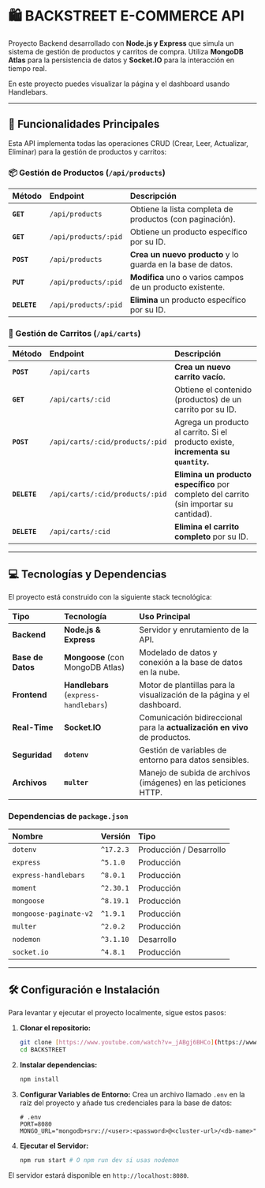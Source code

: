 # 🛍️ BACKSTREET E-COMMERCE API

Proyecto Backend desarrollado con **Node.js y Express** que simula un sistema de gestión de productos y carritos de compra. Utiliza **MongoDB Atlas** para la persistencia de datos y **Socket.IO** para la interacción en tiempo real.

En este proyecto puedes visualizar la página y el dashboard usando Handlebars.

---

## 🚀 Funcionalidades Principales

Esta API implementa todas las operaciones CRUD (Crear, Leer, Actualizar, Eliminar) para la gestión de productos y carritos:

### 📦 Gestión de Productos (`/api/products`)

| Método | Endpoint | Descripción |
| :--- | :--- | :--- |
| **`GET`** | `/api/products` | Obtiene la lista completa de productos (con paginación). |
| **`GET`** | `/api/products/:pid` | Obtiene un producto específico por su ID. |
| **`POST`** | `/api/products` | **Crea un nuevo producto** y lo guarda en la base de datos. |
| **`PUT`** | `/api/products/:pid` | **Modifica** uno o varios campos de un producto existente. |
| **`DELETE`** | `/api/products/:pid` | **Elimina** un producto específico por su ID. |

### 🛒 Gestión de Carritos (`/api/carts`)

| Método | Endpoint | Descripción |
| :--- | :--- | :--- |
| **`POST`** | `/api/carts` | **Crea un nuevo carrito vacío.** |
| **`GET`** | `/api/carts/:cid` | Obtiene el contenido (productos) de un carrito por su ID. |
| **`POST`** | `/api/carts/:cid/products/:pid` | Agrega un producto al carrito. Si el producto existe, **incrementa su `quantity`.** |
| **`DELETE`** | `/api/carts/:cid/products/:pid` | **Elimina un producto específico** por completo del carrito (sin importar su cantidad). |
| **`DELETE`** | `/api/carts/:cid` | **Elimina el carrito completo** por su ID. |

---

## 💻 Tecnologías y Dependencias

El proyecto está construido con la siguiente stack tecnológica:

| Tipo | Tecnología | Uso Principal |
| :--- | :--- | :--- |
| **Backend** | **Node.js & Express** | Servidor y enrutamiento de la API. |
| **Base de Datos** | **Mongoose** (con MongoDB Atlas) | Modelado de datos y conexión a la base de datos en la nube. |
| **Frontend** | **Handlebars** (`express-handlebars`) | Motor de plantillas para la visualización de la página y el dashboard. |
| **Real-Time** | **Socket.IO** | Comunicación bidireccional para la **actualización en vivo** de productos. |
| **Seguridad** | **`dotenv`** | Gestión de variables de entorno para datos sensibles. |
| **Archivos** | **`multer`** | Manejo de subida de archivos (imágenes) en las peticiones HTTP. |

### Dependencias de `package.json`

| Nombre | Versión | Tipo |
| :--- | :--- | :--- |
| `dotenv` | `^17.2.3` | Producción / Desarrollo |
| `express` | `^5.1.0` | Producción |
| `express-handlebars` | `^8.0.1` | Producción |
| `moment` | `^2.30.1` | Producción |
| `mongoose` | `^8.19.1` | Producción |
| `mongoose-paginate-v2` | `^1.9.1` | Producción |
| `multer` | `^2.0.2` | Producción |
| `nodemon` | `^3.1.10` | Desarrollo |
| `socket.io` | `^4.8.1` | Producción |

---

## 🛠️ Configuración e Instalación

Para levantar y ejecutar el proyecto localmente, sigue estos pasos:

1.  **Clonar el repositorio:**
    ```bash
    git clone [https://www.youtube.com/watch?v=_jABgj6BHCo](https://www.youtube.com/watch?v=_jABgj6BHCo)
    cd BACKSTREET
    ```

2.  **Instalar dependencias:**
    ```bash
    npm install
    ```

3.  **Configurar Variables de Entorno:**
    Crea un archivo llamado `.env` en la raíz del proyecto y añade tus credenciales para la base de datos:

    ```env
    # .env
    PORT=8080
    MONGO_URL="mongodb+srv://<user>:<password>@<cluster-url>/<db-name>"
    ```

4.  **Ejecutar el Servidor:**
    ```bash
    npm run start # O npm run dev si usas nodemon
    ```

El servidor estará disponible en `http://localhost:8080`.